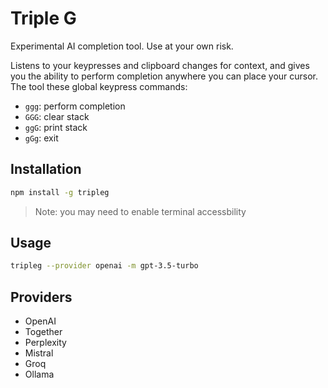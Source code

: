 # Triple G

Experimental AI completion tool. Use at your own risk.

Listens to your keypresses and clipboard changes for context, and gives you the ability to perform completion anywhere you can place your cursor. The tool these global keypress commands:

- `ggg`: perform completion
- `GGG`: clear stack
- `ggG`: print stack
- `gGg`: exit

## Installation

```bash
npm install -g tripleg
```

> Note: you may need to enable terminal accessbility

## Usage

```bash
tripleg --provider openai -m gpt-3.5-turbo
```

## Providers

- OpenAI
- Together
- Perplexity
- Mistral
- Groq
- Ollama
